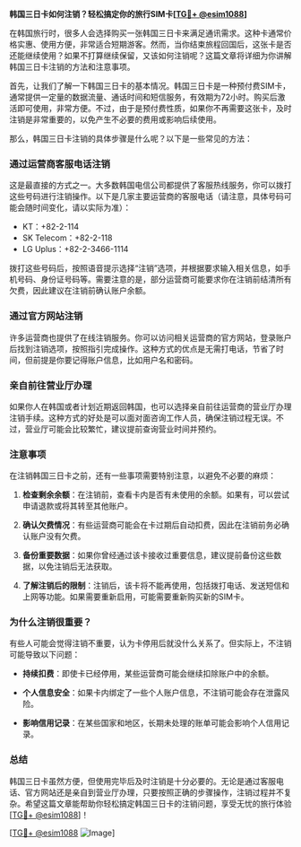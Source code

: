 **韩国三日卡如何注销？轻松搞定你的旅行SIM卡[[TG💪+ @esim1088](https://t.me/s/esim1088)]**

在韩国旅行时，很多人会选择购买一张韩国三日卡来满足通讯需求。这种卡通常价格实惠、使用方便，非常适合短期游客。然而，当你结束旅程回国后，这张卡是否还能继续使用？如果不打算继续保留，又该如何注销呢？这篇文章将详细为你讲解韩国三日卡注销的方法和注意事项。

首先，让我们了解一下韩国三日卡的基本情况。韩国三日卡是一种预付费SIM卡，通常提供一定量的数据流量、通话时间和短信服务，有效期为72小时。购买后激活即可使用，非常方便。不过，由于是预付费性质，如果你不再需要这张卡，及时注销是非常重要的，以免产生不必要的费用或影响后续使用。

那么，韩国三日卡注销的具体步骤是什么呢？以下是一些常见的方法：

### **通过运营商客服电话注销**

这是最直接的方式之一。大多数韩国电信公司都提供了客服热线服务，你可以拨打这些号码进行注销操作。以下是几家主要运营商的客服电话（请注意，具体号码可能会随时间变化，请以实际为准）：

- KT：+82-2-114
- SK Telecom：+82-2-118
- LG Uplus：+82-2-3466-1114

拨打这些号码后，按照语音提示选择“注销”选项，并根据要求输入相关信息，如手机号码、身份证号码等。需要注意的是，部分运营商可能要求你在注销前结清所有欠费，因此建议在注销前确认账户余额。

### **通过官方网站注销**

许多运营商也提供了在线注销服务。你可以访问相关运营商的官方网站，登录账户后找到注销选项，按照指引完成操作。这种方式的优点是无需打电话，节省了时间，但前提是你要记得账户信息，比如用户名和密码。

### **亲自前往营业厅办理**

如果你人在韩国或者计划近期返回韩国，也可以选择亲自前往运营商的营业厅办理注销手续。这种方式的好处是可以面对面咨询工作人员，确保注销过程无误。不过，营业厅可能会比较繁忙，建议提前查询营业时间并预约。

### **注意事项**

在注销韩国三日卡之前，还有一些事项需要特别注意，以避免不必要的麻烦：

1. **检查剩余余额**：在注销前，查看卡内是否有未使用的余额。如果有，可以尝试申请退款或将其转至其他账户。
   
2. **确认欠费情况**：有些运营商可能会在卡过期后自动扣费，因此在注销前务必确认账户没有欠费。

3. **备份重要数据**：如果你曾经通过该卡接收过重要信息，建议提前备份这些数据，以免注销后无法获取。

4. **了解注销后的限制**：注销后，该卡将不能再使用，包括拨打电话、发送短信和上网等功能。如果需要重新启用，可能需要重新购买新的SIM卡。

### **为什么注销很重要？**

有些人可能会觉得注销不重要，认为卡停用后就没什么关系了。但实际上，不注销可能导致以下问题：

- **持续扣费**：即使卡已经停用，某些运营商可能会继续扣除账户中的余额。
  
- **个人信息安全**：如果卡内绑定了一些个人账户信息，不注销可能会存在泄露风险。

- **影响信用记录**：在某些国家和地区，长期未处理的账单可能会影响个人信用记录。

### **总结**

韩国三日卡虽然方便，但使用完毕后及时注销是十分必要的。无论是通过客服电话、官方网站还是亲自到营业厅办理，只要按照正确的步骤操作，注销过程并不复杂。希望这篇文章能帮助你轻松搞定韩国三日卡的注销问题，享受无忧的旅行体验[[TG💪+ @esim1088](https://t.me/s/esim1088)]！

[[TG💪+ @esim1088](https://t.me/s/esim1088) ![Image](https://i.postimg.cc/4NQfJmqS/Snipaste-2025-05-13-00-14-12.png)]